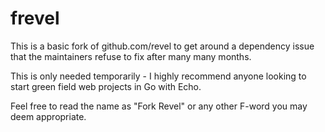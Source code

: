 # frevel

This is a basic fork of github.com/revel to get around a dependency issue that the maintainers refuse to fix after many many months.

This is only needed temporarily - I highly recommend anyone looking to start green field web projects in Go with Echo.

Feel free to read the name as "Fork Revel" or any other F-word you may deem appropriate.
